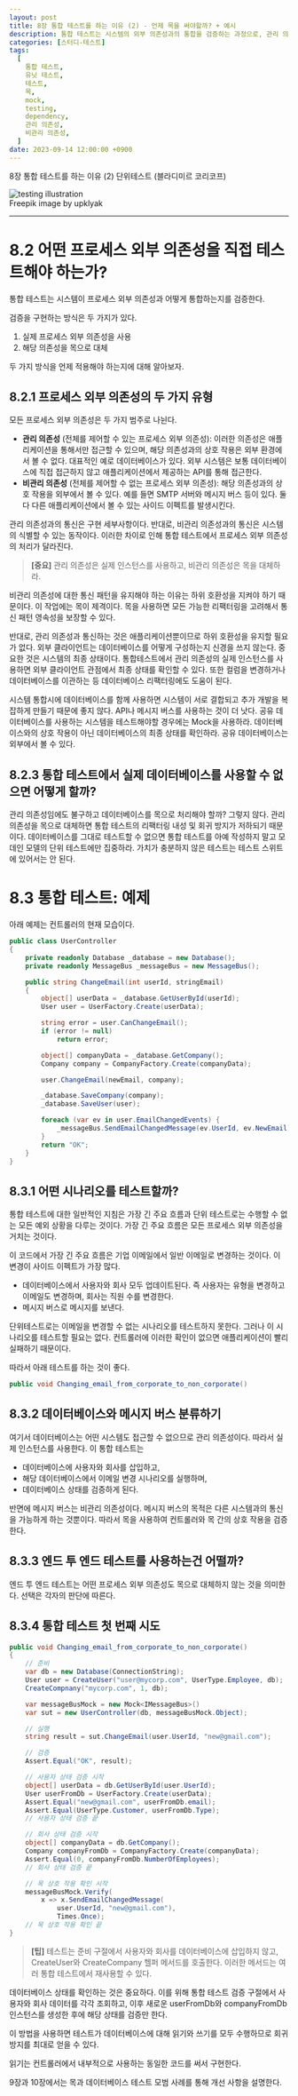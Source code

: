 ```yaml
---
layout: post
title: 8장 통합 테스트를 하는 이유 (2) - 언제 목을 써야할까? + 예시
description: 통합 테스트는 시스템의 외부 의존성과의 통합을 검증하는 과정으로, 관리 의존성은 실제 인스턴스를 사용하고 비관리 의존성은 목(mock)으로 대체해야 합니다. 관리 의존성은 애플리케이션을 통해 접근하며 외부에서 확인할 수 없지만, 비관리 의존성은 외부에서 볼 수 있는 사이드 이펙트를 발생시킵니다. 통합 테스트에서는 데이터베이스와 같은 관리 의존성을 실제로 테스트하고, 메시지 버스와 같은 비관리 의존성은 목을 사용하여 상호 작용을 검증해야 합니다. 이를 통해 하위 호환성을 유지하고, 리팩터링 시 최종 상태를 확인할 수 있습니다.
categories: [스터디-테스트]
tags:
  [
    통합 테스트,
    유닛 테스트,
    테스트,
    목,
    mock,
    testing,
    dependency,
    관리 의존성,
    비관리 의존성,
  ]
date: 2023-09-14 12:00:00 +0900
---
```


8장 통합 테스트를 하는 이유 (2)
단위테스트 (블라디미르 코리코프)

![testing illustration](/assets/images/2023-09-14-8장-통합-테스트를-하는-이유-2/image1.jpeg)  
Freepik image by upklyak

---

# 8.2 어떤 프로세스 외부 의존성을 직접 테스트해야 하는가?

통합 테스트는 시스템이 프로세스 외부 의존성과 어떻게 통합하는지를 검증한다.

검증을 구현하는 방식은 두 가지가 있다.

1. 실제 프로세스 외부 의존성을 사용
2. 해당 의존성을 목으로 대체

두 가지 방식을 언제 적용해야 하는지에 대해 알아보자.

## 8.2.1 프로세스 외부 의존성의 두 가지 유형

모든 프로세스 외부 의존성은 두 가지 범주로 나뉜다.

- **관리 의존성** (전체를 제어할 수 있는 프로세스 외부 의존성): 이러한 의존성은 애플리케이션을 통해서만 접근할 수 있으며, 해당 의존성과의 상호 작용은 외부 환경에서 볼 수 없다. 대표적인 예로 데이터베이스가 있다. 외부 시스템은 보통 데이터베이스에 직접 접근하지 않고 애플리케이션에서 제공하는 API를 통해 접근한다.
- **비관리 의존성** (전체를 제어할 수 없는 프로세스 외부 의존성): 해당 의존성과의 상호 작용을 외부에서 볼 수 있다. 예를 들면 SMTP 서버와 메시지 버스 등이 있다. 둘 다 다른 애플리케이션에서 볼 수 있는 사이드 이펙트를 발생시킨다.

관리 의존성과의 통신은 구현 세부사항이다.
반대로, 비관리 의존성과의 통신은 시스템의 식별할 수 있는 동작이다.
이러한 차이로 인해 통합 테스트에서 프로세스 외부 의존성의 처리가 달라진다.

> **[중요]** 관리 의존성은 실제 인스턴스를 사용하고, 비관리 의존성은 목을 대체하라.

비관리 의존성에 대한 통신 패턴을 유지해야 하는 이유는 하위 호환성을 지켜야 하기 때문이다. 이 작업에는 목이 제격이다. 목을 사용하면 모든 가능한 리팩터링을 고려해서 통신 패턴 영속성을 보장할 수 있다.

반대로, 관리 의존성과 통신하는 것은 애플리케이션뿐이므로 하위 호환성을 유지할 필요가 없다. 외부 클라이언트는 데이터베이스를 어떻게 구성하는지 신경을 쓰지 않는다. 중요한 것은 시스템의 최종 상태이다.
통합테스트에서 관리 의존성의 실제 인스턴스를 사용하면 외부 클라이언트 관점에서 최종 상태를 확인할 수 있다. 또한 컬럼을 변경하거나 데이터베이스를 이관하는 등 데이터베이스 리팩터링에도 도움이 된다.

시스템 통합시에 데이터베이스를 함께 사용하면 시스템이 서로 결합되고 추가 개발을 복잡하게 만들기 때문에 좋지 않다. API나 메시지 버스를 사용하는 것이 더 낫다. 공유 데이터베이스를 사용하는 시스템을 테스트해야할 경우에는 Mock을 사용하라. 데이터베이스와의 상호 작용이 아닌 데이터베이스의 최종 상태를 확인하라.
공유 데이터베이스는 외부에서 볼 수 있다.

## 8.2.3 통합 테스트에서 실제 데이터베이스를 사용할 수 없으면 어떻게 할까?

관리 의존성임에도 불구하고 데이터베이스를 목으로 처리해야 할까? 그렇지 않다. 관리 의존성을 목으로 대체하면 통합 테스트의 리팩터링 내성 및 회귀 방지가 저하되기 때문이다.
데이터베이스를 그대로 테스트할 수 없으면 통합 테스트를 아예 작성하지 말고 모데인 모델의 단위 테스트에만 집중하라. 가치가 충분하지 않은 테스트는 테스트 스위트에 있어서는 안 된다.

# 8.3 통합 테스트: 예제

아래 예제는 컨트롤러의 현재 모습이다.

```c#
public class UserController
{
    private readonly Database _database = new Database();
    private readonly MessageBus _messageBus = new MessageBus();

    public string ChangeEmail(int userId, stringEmail)
    {
        object[] userData = _database.GetUserById(userId);
        User user = UserFactory.Create(userData);

        string error = user.CanChangeEmail();
        if (error != null)
            return error;

        object[] companyData = _database.GetCompany();
        Company company = CompanyFactory.Create(companyData);

        user.ChangeEmail(newEmail, company);

        _database.SaveCompany(company);
        _database.SaveUser(user);

        foreach (var ev in user.EmailChangedEvents) {
            _messageBus.SendEmailChangedMessage(ev.UserId, ev.NewEmail);
        }
        return "OK";
    }
}
```

## 8.3.1 어떤 시나리오를 테스트할까?

통합 테스트에 대한 일반적인 지침은 가장 긴 주요 흐름과 단위 테스트로는 수행할 수 없는 모든 예외 상황을 다루는 것이다.
가장 긴 주요 흐름은 모든 프로세스 외부 의존성을 거치는 것이다.

이 코드에서 가장 긴 주요 흐름은 기업 이메일에서 일반 이메일로 변경하는 것이다.
이 변경이 사이드 이펙트가 가장 많다.

- 데이터베이스에서 사용자와 회사 모두 업데이트된다. 즉 사용자는 유형을 변경하고 이메일도 변경하며, 회사는 직원 수를 변경한다.
- 메시지 버스로 메시지를 보낸다.

단위테스트로는 이메일을 변경할 수 없는 시나리오를 테스트하지 못한다.
그러나 이 시나리오를 테스트할 필요는 없다. 컨트롤러에 이러한 확인이 없으면 애플리케이션이 빨리 실패하기 때문이다.

따라서 아래 테스트를 하는 것이 좋다.

```c#
public void Changing_email_from_corporate_to_non_corporate()
```

## 8.3.2 데이터베이스와 메시지 버스 분류하기

여기서 데이터베이스는 어떤 시스템도 접근할 수 없으므로 관리 의존성이다. 따라서 실제 인스턴스를 사용한다.
이 통합 테스트는

- 데이터베이스에 사용자와 회사를 삽입하고,
- 해당 데이터베이스에서 이메일 변경 시나리오를 실행하며,
- 데이터베이스 상태를 검증하게 된다.

반면에 메시지 버스는 비관리 의존성이다. 메시지 버스의 목적은 다른 시스템과의 통신을 가능하게 하는 것뿐이다. 따라서 목을 사용하여 컨트롤러와 목 간의 상호 작용을 검증한다.

## 8.3.3 엔드 투 엔드 테스트를 사용하는건 어떨까?

엔드 투 엔드 테스트는 어떤 프로세스 외부 의존성도 목으로 대체하지 않는 것을 의미한다.
선택은 각자의 판단에 따른다.

## 8.3.4 통합 테스트 첫 번째 시도

```c#
public void Changing_email_from_corporate_to_non_corporate()
{
    // 준비
    var db = new Database(ConnectionString);
    User user = CreateUser("user@mycorp.com", UserType.Employee, db);
    CreateCompnany("mycorp.com", 1, db);

    var messageBusMock = new Mock<IMessageBus>()
    var sut = new UserController(db, messageBusMock.Object);

    // 실행
    string result = sut.ChangeEmail(user.UserId, "new@gmail.com");

    // 검증
    Assert.Equal("OK", result);

	// 사용자 상태 검증 시작
    object[] userData = db.GetUserById(user.UserId);
    User userFromDb = UserFactory.Create(userData);
    Assert.Equal("new@gmail.com", userFromDb.email);
    Assert.Equal(UserType.Customer, userFromDb.Type);
	// 사용자 상태 검증 끝

    // 회사 상태 검증 시작
    object[] companyData = db.GetCompany();
    Company companyFromDb = CompanyFactory.Create(companyData);
    Assert.Equal(0, companyFromDb.NumberOfEmployees);
    // 회사 상태 검증 끝

    // 목 상호 작용 확인 시작
    messageBusMock.Verify(
        x => x.SendEmailChangedMessage(
            user.UserId, "new@gmail.com"),
            Times.Once);
    // 목 상호 작용 확인 끝
}
```

> **[팁]** 테스트는 준비 구절에서 사용자와 회사를 데이터베이스에 삽입하지 않고, CreateUser와 CreateCompany 헬퍼 메서드를 호출한다. 이러한 메서드는 여러 통합 테스트에서 재사용할 수 있다.

데이터베이스 상태를 확인하는 것은 중요하다.
이를 위해 통합 테스트 검증 구절에서 사용자와 회사 데이터를 각각 조회하고, 이후 새로운 userFromDb와 companyFromDb 인스턴스를 생성한 후에 해당 상태를 검증만 한다.

이 방법을 사용하면 테스트가 데이터베이스에 대해 읽기와 쓰기를 모두 수행하므로 회귀 방지를 최대로 얻을 수 있다.

읽기는 컨트롤러에서 내부적으로 사용하는 동일한 코드를 써서 구현한다.

9장과 10장에서는 목과 데이터베이스 테스트 모범 사례를 통해 개선 사항을 설명한다.

